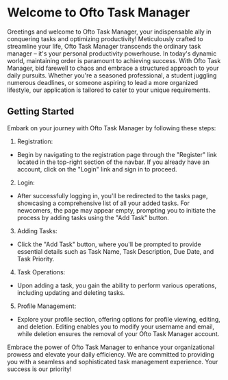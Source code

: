 # Welcome to Ofto Task Manager
Greetings and welcome to Ofto Task Manager, your indispensable ally in conquering tasks and optimizing productivity! Meticulously crafted to streamline your life, Ofto Task Manager transcends the ordinary task manager – it's your personal productivity powerhouse. In today's dynamic world, maintaining order is paramount to achieving success. With Ofto Task Manager, bid farewell to chaos and embrace a structured approach to your daily pursuits. Whether you're a seasoned professional, a student juggling numerous deadlines, or someone aspiring to lead a more organized lifestyle, our application is tailored to cater to your unique requirements.

## Getting Started
Embark on your journey with Ofto Task Manager by following these steps:

1. Registration:

 - Begin by navigating to the registration page through the "Register" link located in the top-right section of the navbar. If you already have an account, click on the "Login" link and sign in to proceed.

2. Login:

 - After successfully logging in, you'll be redirected to the tasks page, showcasing a comprehensive list of all your added tasks. For newcomers, the page may appear empty, prompting you to initiate the process by adding tasks using the "Add Task" button.

3. Adding Tasks:

 - Click the "Add Task" button, where you'll be prompted to provide essential details such as Task Name, Task Description, Due Date, and Task Priority.

4. Task Operations:

 - Upon adding a task, you gain the ability to perform various operations, including updating and deleting tasks.

5. Profile Management:

 - Explore your profile section, offering options for profile viewing, editing, and deletion. Editing enables you to modify your username and email, while deletion ensures the removal of your Ofto Task Manager account.


Embrace the power of Ofto Task Manager to enhance your organizational prowess and elevate your daily efficiency. We are committed to providing you with a seamless and sophisticated task management experience. Your success is our priority!